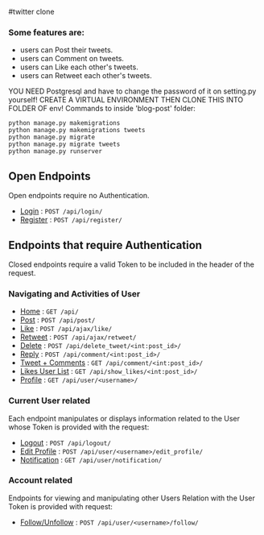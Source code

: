 #twitter clone

### Some features are:
* users can Post their tweets.
* users can Comment on tweets.
* users can Like each other's tweets.
* users can Retweet each other's tweets.

YOU NEED Postgresql and have to change the password of it on setting.py yourself!
CREATE A VIRTUAL ENVIRONMENT THEN CLONE THIS INTO FOLDER OF env!
Commands to  inside 'blog-post' folder:
```
python manage.py makemigrations
python manage.py makemigrations tweets
python manage.py migrate
python manage.py migrate tweets
python manage.py runserver
```

## Open Endpoints

Open endpoints require no Authentication.

* [Login](login.md) : `POST /api/login/`
* [Register](Register.md) : `POST /api/register/`

## Endpoints that require Authentication

Closed endpoints require a valid Token to be included in the header of the
request.

### Navigating and Activities of User

* [Home](Home.md) : `GET /api/`
* [Post](Post.md) : `POST /api/post/`
* [Like](Like.md) : `POST /api/ajax/like/`
* [Retweet](Retweet.md) : `POST /api/ajax/retweet/`
* [Delete](Delete.md) : `POST /api/delete_tweet/<int:post_id>/`
* [Reply](Reply.md) : `POST /api/comment/<int:post_id>/`
* [Tweet + Comments](Comment.md) : `GET /api/comment/<int:post_id>/`
* [Likes User List](Show_likes.md) : `GET /api/show_likes/<int:post_id>/`
* [Profile](Profile.md) : `GET /api/user/<username>/`

### Current User related

Each endpoint manipulates or displays information related to the User whose
Token is provided with the request:

* [Logout](Logout.md) : `POST /api/logout/`
* [Edit Profile](Edit.md) : `POST /api/user/<username>/edit_profile/`
* [Notification](Notification.md) : `GET /api/user/notification/`

### Account related

Endpoints for viewing and manipulating other Users Relation with the User
Token is provided with request:

* [Follow/Unfollow](Follow.md) : `POST /api/user/<username>/follow/`

